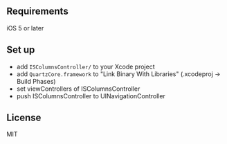 ## Requirements

iOS 5 or later


## Set up

- add `ISColumnsController/` to your Xcode project
- add `QuartzCore.framework` to "Link Binary With Libraries" (.xcodeproj -> Build Phases)
- set viewControllers of ISColumnsController 
- push ISColumnsController to UINavigationController


## License

MIT
